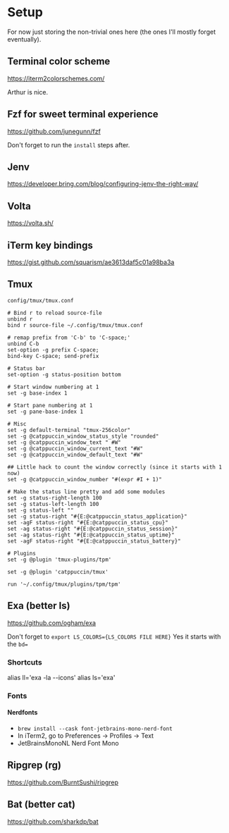 # Setup

For now just storing the non-trivial ones here (the ones I'll mostly forget eventually).

## Terminal color scheme

https://iterm2colorschemes.com/

Arthur is nice.

## Fzf for sweet terminal experience

https://github.com/junegunn/fzf

Don't forget to run the `install` steps after.

## Jenv

https://developer.bring.com/blog/configuring-jenv-the-right-way/

## Volta

https://volta.sh/

## iTerm key bindings

https://gist.github.com/squarism/ae3613daf5c01a98ba3a

## Tmux

`config/tmux/tmux.conf`

```
# Bind r to reload source-file
unbind r
bind r source-file ~/.config/tmux/tmux.conf

# remap prefix from 'C-b' to 'C-space;'
unbind C-b
set-option -g prefix C-space;
bind-key C-space; send-prefix

# Status bar
set-option -g status-position bottom

# Start window numbering at 1
set -g base-index 1

# Start pane numbering at 1
set -g pane-base-index 1

# Misc
set -g default-terminal "tmux-256color"
set -g @catppuccin_window_status_style "rounded"
set -g @catppuccin_window_text " #W"
set -g @catppuccin_window_current_text "#W"
set -g @catppuccin_window_default_text "#W"

## Little hack to count the window correctly (since it starts with 1 now)
set -g @catppuccin_window_number "#(expr #I + 1)"

# Make the status line pretty and add some modules
set -g status-right-length 100
set -g status-left-length 100
set -g status-left ""
set -g status-right "#{E:@catppuccin_status_application}"
set -agF status-right "#{E:@catppuccin_status_cpu}"
set -ag status-right "#{E:@catppuccin_status_session}"
set -ag status-right "#{E:@catppuccin_status_uptime}"
set -agF status-right "#{E:@catppuccin_status_battery}"

# Plugins
set -g @plugin 'tmux-plugins/tpm'

set -g @plugin 'catppuccin/tmux'

run '~/.config/tmux/plugins/tpm/tpm'
```

## Exa (better ls)

https://github.com/ogham/exa

Don't forget to `export LS_COLORS={LS_COLORS FILE HERE}`
Yes it starts with the `bd=`

### Shortcuts

alias ll='exa -la --icons'
alias ls='exa'

### Fonts

#### Nerdfonts

- `brew install --cask font-jetbrains-mono-nerd-font`
- In iTerm2, go to Preferences → Profiles → Text
- JetBrainsMonoNL Nerd Font Mono

## Ripgrep (rg)

https://github.com/BurntSushi/ripgrep

## Bat (better cat)

https://github.com/sharkdp/bat
